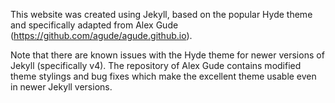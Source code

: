 This website was created using Jekyll, based on the popular Hyde theme and 
specifically adapted from Alex Gude (https://github.com/agude/agude.github.io).

Note that there are known issues with the Hyde theme for newer versions of 
Jekyll (specifically v4). The repository of Alex Gude contains modified theme 
stylings and bug fixes which make the excellent theme usable even in newer Jekyll versions.
